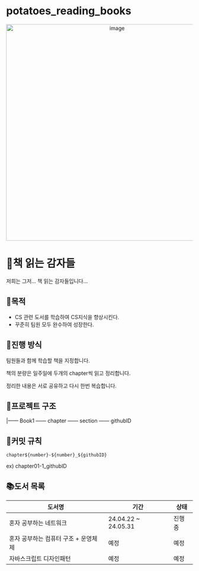 # potatoes_reading_books
<div align="center">
<img width="583" alt="image" src="https://github.com/SeongHo-C/reading-books-for-programmers/assets/83394485/4f4c2ed7-1895-4622-87c9-a8fd9e2d430e">
</div>

# 🥔책 읽는 감자들

저희는 그저… 책 읽는 감자들입니다…

## 📍목적

- CS 관련 도서를 학습하여 CS지식을 향상시킨다.
- 꾸준히 팀원 모두 완수하여 성장한다.

## 📌진행 방식

팀원들과 함께 학습할 책을 지정합니다.

책의 분량은 일주일에 두개의 chapter씩 읽고 정리합니다.

정리한 내용은 서로 공유하고 다시 한번 복습합니다.

## 📂프로젝트 구조

|—— Book1 —— chapter —— section —— githubID

## 🏁커밋 규칙

`chapter${number}-${number}_${githubID}`

ex) chapter01-1_githubID

## **📚도서 목록**

| 도서명 | 기간 | 상태 |
| --- | --- | --- |
| 혼자 공부하는 네트워크  | 24.04.22 ~ 24.05.31 | 진행중 |
| 혼자 공부하는 컴퓨터 구조 + 운영체제 | 예정 | 예정 |
| 자바스크립트 디자인패턴 | 예정 | 예정 |
